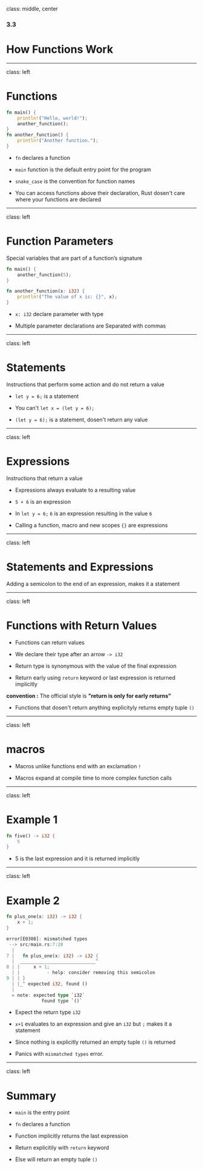 class: middle, center

### 3.3

# How Functions Work

---

class: left

# Functions

```rust
fn main() {
    println!("Hello, world!");
    another_function();
}
fn another_function() {
    println!("Another function.");
}
```

* `fn` declares a function

* `main` function is the default entry point for the program

* `snake_case` is the convention for function names

* You can access functions above their declaration, Rust dosen't care where your
  functions are declared

---

class: left

# Function Parameters

Special variables that are part of a function’s signature

```rust
fn main() {
    another_function(5);
}

fn another_function(x: i32) {
    println!("The value of x is: {}", x);
}
```

* `x: i32` declare parameter with type

* Multiple parameter declarations are Separated with commas

---

class: left

# Statements

Instructions that perform some action and do not return a value

* `let y = 6;` is a statement

* You can't `let x = (let y = 6);`

* `(let y = 6);` is a statement, dosen't return any value

---

class: left

# Expressions

Instructions that return a value

* Expressions always evaluate to a resulting value

* `5 + 6` is an expression

* In `let y = 6;` `6` is an expression resulting in the value `6`

* Calling a function, macro and new scopes `{}` are expressions

---

class: left

# Statements and Expressions

Adding a semicolon to the end of an expression, makes it a statement

---

class: left

# Functions with Return Values

* Functions can return values

* We declare their type after an arrow `-> i32`

* Return type is synonymous with the value of the final expression

* Return early using `return` keyword or last expression is returned implicitly

**convention :** The official style is **"return is only for early returns"**

* Functions that dosen't return anything explicityly returns empty tuple `()`

---

class: left

# macros

* Macros unlike functions end with an exclamation `!`

* Macros expand at compile time to more complex function calls

---

class: left

# Example 1

```rust
fn five() -> i32 {
    5
}
```

* 5 is the last expression and it is returned implicitly

---

class: left

# Example 2

```rust
fn plus_one(x: i32) -> i32 {
    x + 1;
}
```

```rust
error[E0308]: mismatched types
 --> src/main.rs:7:28
  |
7 |   fn plus_one(x: i32) -> i32 {
  |  ____________________________^
8 | |     x + 1;
  | |          - help: consider removing this semicolon
9 | | }
  | |_^ expected i32, found ()
  |
  = note: expected type `i32`
             found type `()`
```

* Expect the return type `i32`

* `x+1` evaluates to an expression and give an `i32` but `;` makes it a statement

* Since nothing is explicitly returned an empty tuple `()` is returned

* Panics with `mismatched types` error.

---

class: left

# Summary

* `main` is the entry point

* `fn` declares a function

* Function implicitly returns the last expression

* Return explicitily with `return` keyword

* Else will return an empty tuple `()`
